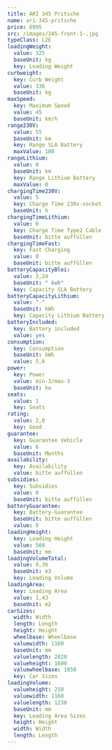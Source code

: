 ```yaml
---
title: ARI 345 Pritsche
name: ari-345-pritsche
price: 6995
src: /images/345-front-1-.jpg
typeClass: L2E
loadingWeight:
  value: 325
  baseUnit: kg
  key: Loading Weight
curbweight:
  key: Curb Weight
  value: 336
  baseUnit: kg
maxSpeed:
  key: Maximum Speed
  value: 45
  baseUnit: km/h
range230V:
  value: 55
  baseUnit: km
  key: Range SLA Battery
  maxValue: 100
rangeLithium:
  value: 0
  baseUnit: km
  key: Range Lithium Battery
  maxValue: 0
chargingTime230V:
  value: 5
  key: Charge Time 230v-socket
  baseUnit: h
chargingTimeLithium:
  value: 0
  key: Charge Time Type2 Cable
  baseUnit: bitte auffüllen
chargingTimeFast:
  key: Fast Charging
  value: 0
  baseUnit: bitte auffüllen
batteryCapacityBlei:
  value: 3,24
  baseUnit: " kwh"
  key: Capacity SLA Battery
batteryCapacityLithium:
  value: "-"
  baseUnit: kWh
  key: Capacity Lithium Battery
batteryIncluded:
  key: Battery included
  value: yes
consumption:
  key: Consumption
  baseUnit: kWh
  value: 5,6
power:
  key: Power
  value: min-3/max-3
  baseUnit: kw
seats:
  value: 1
  key: Seats
rating:
  value: 2,0
  key: Good
guarantee:
  key: Guarantee Vehicle
  value: 6
  baseUnit: Months
availability:
  key: Availability
  value: bitte auffüllen
subsidies:
  key: Subsidies
  value: 0
  baseUnit: bitte auffüllen
batteryGuarantee:
  key: Battery-Guarantee
  baseUnit: bitte auffüllen
  value: 0
loadingHeight:
  key: Loading Height
  value: 560
  baseUnit: mm
loadingVolumeTotal:
  value: 0,36
  baseUnit: m3
  key: Loading Volume
loadingArea:
  key: Loading Area
  value: 1,43
  baseUnit: m2
carSizes:
  width: Width
  length: Length
  height: Height
  wheelbase: Wheelbase
  valuewidth: 1160
  baseUnit: mm
  valuelength: 2820
  valueheight: 1600
  valuewheelbase: 1850
  key: Car Sizes
loadingVolume:
  valueheight: 250
  valuewidth: 1160
  valuelength: 1230
  baseUnit: mm
  key: Loading Area Sizes
  height: Height
  width: Width
  length: Length
---
```

